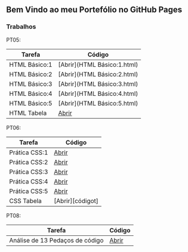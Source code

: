 ## Bem Vindo ao meu Portefólio no GitHub Pages


### Trabalhos

PT05:

| Tarefa | Código |
| ------ | ------ |
| HTML Básico:1 | [Abrir](HTML Básico:1.html) |
| HTML Básico:2 | [Abrir](HTML Básico:2.html) |
| HTML Básico:3 | [Abrir](HTML Básico:3.html) |
| HTML Básico:4 | [Abrir](HTML Básico:4.html) |
| HTML Básico:5 | [Abrir](HTML Básico:5.html) |
| HTML Tabela | [Abrir](tabela.html) |

PT06:

| Tarefa | Código |
| ------ | ------ |
| Prática CSS:1 | [Abrir](exemplo1.css) |
| Prática CSS:2 | [Abrir](exemplo2.css) |
| Prática CSS:3 | [Abrir](exemplo3.css) |
| Prática CSS:4 | [Abrir](exemplo4.css) |
| Prática CSS:5 | [Abrir](exemplo5.css) |
| CSS Tabela | [Abrir][códigot] |

PT08:

| Tarefa | Código |
| ------ | ------ |
| Análise de 13 Pedaços de código | [Abrir](pt08passo3.html) |

